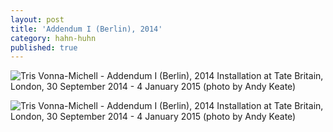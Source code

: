 ```yaml
---
layout: post
title: 'Addendum I (Berlin), 2014'
category: hahn-huhn
published: true
---
```


![Tris Vonna-Michell - Addendum I (Berlin), 2014]({{site.baseurl}}/assets/img/0304-addendum-i-berlin-2014.jpg)
Installation at Tate Britain, London, 30 September 2014 - 4 January 2015 (photo by Andy Keate)

![Tris Vonna-Michell - Addendum I (Berlin), 2014]({{site.baseurl}}/assets/img/0305-addendum-i-berlin-2014.jpg)
Installation at Tate Britain, London, 30 September 2014 - 4 January 2015 (photo by Andy Keate)

